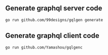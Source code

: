 ## Generate graphql server code
```bash
go run github.com/99designs/gqlgen generate
```

## Generate graphql client code
```bash
go run github.com/Yamashou/gqlgenc
```